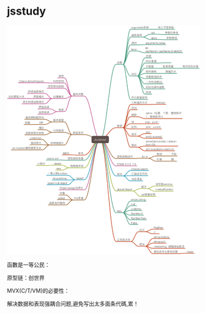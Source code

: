 # jsstudy

![javascript](javascript.png)

函數是一等公民：　　

原型链：创世界


MVX(C/T/VM)的必要性：　

解决数据和表现强耦合问题,避免写出太多面条代碼,累！




